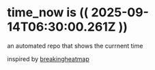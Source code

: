 # time_now is (( 2025-09-14T06:30:00.261Z ))

an automated repo that shows the currnent time

inspired by [breakingheatmap](https://github.com/breakingheatmap/breakingheatmap)